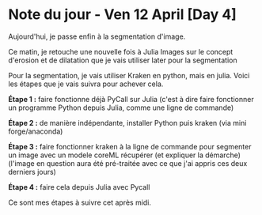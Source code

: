 # Note du jour - Ven 12 April [Day 4]

Aujourd'hui, je passe enfin à la segmentation d'image. 

Ce matin, je retouche une nouvelle fois à Julia Images sur le concept d'erosion et de dilatation que je vais utiliser later pour la segmentation

Pour la segmentation, je vais utiliser Kraken en python, mais en julia. Voici les étapes que je vais suivra pour achever cela. 

**Étape 1 :** faire fonctionne déjà PyCall sur Julia (c'est à dire faire fonctionner un programme Python depuis Julia, comme une ligne de commande)

**Étape 2 :** de manière indépendante, installer Python puis kraken (via mini forge/anaconda)

**Étape 3 :** faire fonctionner kraken à la ligne de commande pour segmenter un image avec un modele coreML récupérer (et expliquer la démarche) (l'image en question aura été pré-traitée avec ce que j'ai appris ces deux derniers jours)

**Étape 4 :** faire cela depuis Julia avec Pycall

Ce sont mes étapes à suivre cet après midi. 


